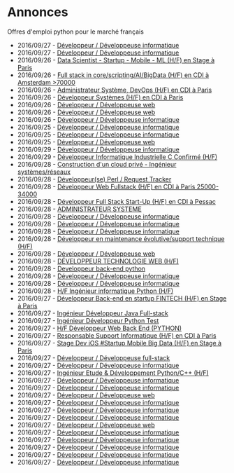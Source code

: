 # Annonces

Offres d'emploi python pour le marché français

* 2016/09/27 - [Développeur / Développeuse informatique](http://www.pyjobs.fr/jobs/details/3091/developpeur-developpeuse-informatique "Développeur / Développeuse informatique")
* 2016/09/27 - [Développeur / Développeuse informatique](http://www.pyjobs.fr/jobs/details/3107/developpeur-developpeuse-informatique "Développeur / Développeuse informatique")
* 2016/09/26 - [Data Scientist - Startup - Mobile - ML (H/F) en Stage à Paris](http://www.pyjobs.fr/jobs/details/3085/data-scientist-startup-mobile-ml-h-f-en-stage-a-paris "Data Scientist - Startup - Mobile - ML (H/F) en Stage à Paris")
* 2016/09/26 - [Full stack in core/scripting/AI/BigData (H/F) en CDI à Amsterdam >70000](http://www.pyjobs.fr/jobs/details/3083/full-stack-in-core-scripting-ai-bigdata-h-f-en-cdi-a-amsterdam-70000 "Full stack in core/scripting/AI/BigData (H/F) en CDI à Amsterdam >70000")
* 2016/09/26 - [Administrateur Système, DevOps (H/F) en CDI à Paris](http://www.pyjobs.fr/jobs/details/3084/administrateur-systeme-devops-h-f-en-cdi-a-paris "Administrateur Système, DevOps (H/F) en CDI à Paris")
* 2016/09/26 - [Développeur Systèmes (H/F) en CDI à Paris](http://www.pyjobs.fr/jobs/details/3082/developpeur-systemes-h-f-en-cdi-a-paris "Développeur Systèmes (H/F) en CDI à Paris")
* 2016/09/26 - [Développeur / Développeuse web](http://www.pyjobs.fr/jobs/details/3080/developpeur-developpeuse-web "Développeur / Développeuse web")
* 2016/09/26 - [Développeur / Développeuse web](http://www.pyjobs.fr/jobs/details/3081/developpeur-developpeuse-web "Développeur / Développeuse web")
* 2016/09/26 - [Développeur / Développeuse informatique](http://www.pyjobs.fr/jobs/details/3079/developpeur-developpeuse-informatique "Développeur / Développeuse informatique")
* 2016/09/25 - [Développeur / Développeuse informatique](http://www.pyjobs.fr/jobs/details/3078/developpeur-developpeuse-informatique "Développeur / Développeuse informatique")
* 2016/09/25 - [Développeur / Développeuse informatique](http://www.pyjobs.fr/jobs/details/3076/developpeur-developpeuse-informatique "Développeur / Développeuse informatique")
* 2016/09/25 - [Développeur / Développeuse web](http://www.pyjobs.fr/jobs/details/3077/developpeur-developpeuse-web "Développeur / Développeuse web")
* 2016/09/29 - [Développeur / Développeuse informatique](http://www.pyjobs.fr/jobs/details/3606/developpeur-developpeuse-informatique "Développeur / Développeuse informatique")
* 2016/09/29 - [Développeur Informatique Industrielle C Confirmé (H/F)](http://www.pyjobs.fr/jobs/details/3605/developpeur-informatique-industrielle-c-confirme-h-f "Développeur Informatique Industrielle C Confirmé (H/F)")
* 2016/09/28 - [Construction d'un cloud privé - Ingénieur systèmes/réseaux](http://www.pyjobs.fr/jobs/details/3603/construction-dun-cloud-prive-ingenieur-systemes-reseaux "Construction d'un cloud privé - Ingénieur systèmes/réseaux")
* 2016/09/28 - [Développeur(se) Perl / Request Tracker](http://www.pyjobs.fr/jobs/details/3598/developpeur-se-perl-request-tracker "Développeur(se) Perl / Request Tracker")
* 2016/09/28 - [Développeur Web Fullstack (H/F) en CDI à Paris 25000-34000](http://www.pyjobs.fr/jobs/details/3600/developpeur-web-fullstack-h-f-en-cdi-a-paris-25000-34000 "Développeur Web Fullstack (H/F) en CDI à Paris 25000-34000")
* 2016/09/28 - [Développeur Full Stack Start-Up (H/F) en CDI à Pessac](http://www.pyjobs.fr/jobs/details/3601/developpeur-full-stack-start-up-h-f-en-cdi-a-pessac "Développeur Full Stack Start-Up (H/F) en CDI à Pessac")
* 2016/09/28 - [ADMINISTRATEUR SYSTEME](http://www.pyjobs.fr/jobs/details/3591/administrateur-systeme "ADMINISTRATEUR SYSTEME")
* 2016/09/28 - [Développeur / Développeuse informatique](http://www.pyjobs.fr/jobs/details/3593/developpeur-developpeuse-informatique "Développeur / Développeuse informatique")
* 2016/09/28 - [Développeur / Développeuse informatique](http://www.pyjobs.fr/jobs/details/3590/developpeur-developpeuse-informatique "Développeur / Développeuse informatique")
* 2016/09/28 - [Développeur / Développeuse informatique](http://www.pyjobs.fr/jobs/details/3594/developpeur-developpeuse-informatique "Développeur / Développeuse informatique")
* 2016/09/28 - [Développeur en maintenance évolutive/support technique (H/F)](http://www.pyjobs.fr/jobs/details/3599/developpeur-en-maintenance-evolutive-support-technique-h-f "Développeur en maintenance évolutive/support technique (H/F)")
* 2016/09/28 - [Développeur / Développeuse web](http://www.pyjobs.fr/jobs/details/3604/developpeur-developpeuse-web "Développeur / Développeuse web")
* 2016/09/28 - [DÉVELOPPEUR TECHNOLOGIE WEB (H/F)](http://www.pyjobs.fr/jobs/details/3595/developpeur-technologie-web-h-f "DÉVELOPPEUR TECHNOLOGIE WEB (H/F)")
* 2016/09/28 - [Developpeur back-end python](http://www.pyjobs.fr/jobs/details/3592/developpeur-back-end-python "Developpeur back-end python")
* 2016/09/28 - [Développeur / Développeuse informatique](http://www.pyjobs.fr/jobs/details/3596/developpeur-developpeuse-informatique "Développeur / Développeuse informatique")
* 2016/09/28 - [Développeur / Développeuse informatique](http://www.pyjobs.fr/jobs/details/3597/developpeur-developpeuse-informatique "Développeur / Développeuse informatique")
* 2016/09/28 - [H/F Ingénieur informatique Python (H/F)](http://www.pyjobs.fr/jobs/details/3602/h-f-ingenieur-informatique-python-h-f "H/F Ingénieur informatique Python (H/F)")
* 2016/09/27 - [Développeur Back-end en startup FINTECH (H/F) en Stage à Paris](http://www.pyjobs.fr/jobs/details/3582/developpeur-back-end-en-startup-fintech-h-f-en-stage-a-paris "Développeur Back-end en startup FINTECH (H/F) en Stage à Paris")
* 2016/09/27 - [Ingénieur Développeur Java Full-stack](http://www.pyjobs.fr/jobs/details/3577/ingenieur-developpeur-java-full-stack "Ingénieur Développeur Java Full-stack")
* 2016/09/27 - [Ingénieur Développeur Python Test](http://www.pyjobs.fr/jobs/details/3573/ingenieur-developpeur-python-test "Ingénieur Développeur Python Test")
* 2016/09/27 - [H/F Développeur Web Back End (PYTHON)](http://www.pyjobs.fr/jobs/details/3581/h-f-developpeur-web-back-end-python "H/F Développeur Web Back End (PYTHON)")
* 2016/09/27 - [Responsable Support Informatique (H/F) en CDI à Paris](http://www.pyjobs.fr/jobs/details/3574/responsable-support-informatique-h-f-en-cdi-a-paris "Responsable Support Informatique (H/F) en CDI à Paris")
* 2016/09/27 - [Stage Dev iOS  #Startup Mobile Big Data (H/F) en Stage à Paris](http://www.pyjobs.fr/jobs/details/3571/stage-dev-ios-startup-mobile-big-data-h-f-en-stage-a-paris "Stage Dev iOS  #Startup Mobile Big Data (H/F) en Stage à Paris")
* 2016/09/27 - [Développeur / Développeuse full-stack](http://www.pyjobs.fr/jobs/details/3588/developpeur-developpeuse-full-stack "Développeur / Développeuse full-stack")
* 2016/09/27 - [Développeur / Développeuse informatique](http://www.pyjobs.fr/jobs/details/3585/developpeur-developpeuse-informatique "Développeur / Développeuse informatique")
* 2016/09/27 - [Ingénieur Etude & Développement Python/C++ (H/F)](http://www.pyjobs.fr/jobs/details/3578/ingenieur-etude-developpement-python-c-h-f "Ingénieur Etude & Développement Python/C++ (H/F)")
* 2016/09/27 - [Développeur / Développeuse informatique](http://www.pyjobs.fr/jobs/details/3580/developpeur-developpeuse-informatique "Développeur / Développeuse informatique")
* 2016/09/27 - [Développeur / Développeuse informatique](http://www.pyjobs.fr/jobs/details/3572/developpeur-developpeuse-informatique "Développeur / Développeuse informatique")
* 2016/09/27 - [Développeur / Développeuse web](http://www.pyjobs.fr/jobs/details/3583/developpeur-developpeuse-web "Développeur / Développeuse web")
* 2016/09/27 - [Développeur / Développeuse informatique](http://www.pyjobs.fr/jobs/details/3575/developpeur-developpeuse-informatique "Développeur / Développeuse informatique")
* 2016/09/27 - [Développeur / Développeuse informatique](http://www.pyjobs.fr/jobs/details/3569/developpeur-developpeuse-informatique "Développeur / Développeuse informatique")
* 2016/09/27 - [Développeur / Développeuse informatique](http://www.pyjobs.fr/jobs/details/3568/developpeur-developpeuse-informatique "Développeur / Développeuse informatique")
* 2016/09/27 - [Développeur / Développeuse web](http://www.pyjobs.fr/jobs/details/3570/developpeur-developpeuse-web "Développeur / Développeuse web")
* 2016/09/27 - [Développeur / Développeuse informatique](http://www.pyjobs.fr/jobs/details/3584/developpeur-developpeuse-informatique "Développeur / Développeuse informatique")
* 2016/09/27 - [Développeur / Développeuse informatique](http://www.pyjobs.fr/jobs/details/3586/developpeur-developpeuse-informatique "Développeur / Développeuse informatique")
* 2016/09/27 - [Développeur / Développeuse informatique](http://www.pyjobs.fr/jobs/details/3579/developpeur-developpeuse-informatique "Développeur / Développeuse informatique")
* 2016/09/27 - [Développeur / Développeuse informatique](http://www.pyjobs.fr/jobs/details/3576/developpeur-developpeuse-informatique "Développeur / Développeuse informatique")
* 2016/09/27 - [Développeur / Développeuse informatique](http://www.pyjobs.fr/jobs/details/3567/developpeur-developpeuse-informatique "Développeur / Développeuse informatique")

